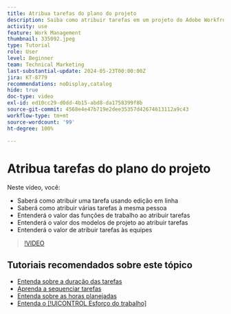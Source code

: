 ```yaml
---
title: Atribua tarefas do plano do projeto
description: Saiba como atribuir tarefas em um projeto do Adobe Workfront usando edição em linha, edição em lote, funções de trabalho e equipes.
activity: use
feature: Work Management
thumbnail: 335092.jpeg
type: Tutorial
role: User
level: Beginner
team: Technical Marketing
last-substantial-update: 2024-05-23T00:00:00Z
jira: KT-8779
recommendations: noDisplay,catalog
hide: true
doc-type: video
exl-id: ed10cc29-d0dd-4b15-abd8-da1758399f8b
source-git-commit: 4568e4e47b719e2dee35357d42674613112a9c43
workflow-type: tm+mt
source-wordcount: '99'
ht-degree: 100%

---
```


# Atribua tarefas do plano do projeto

Neste vídeo, você:

* Saberá como atribuir uma tarefa usando edição em linha
* Saberá como atribuir várias tarefas à mesma pessoa
* Entenderá o valor das funções de trabalho ao atribuir tarefas
* Entenderá o valor dos modelos de projeto ao atribuir tarefas
* Entenderá o valor de atribuir tarefas às equipes

>[!VIDEO](https://video.tv.adobe.com/v/3445745/?quality=12&learn=on&enablevpops&captions=por_br)

<!--
learn more urls:
Notifications: Information about work assigned to me
Assign tasks
Personal time overview
Make smart assignments
Modify multiple user assignments in a task list
-->

## Tutoriais recomendados sobre este tópico

* [Entenda sobre a duração das tarefas](/help/manage-work/tasks/understand-task-durations.md)
* [Aprenda a sequenciar tarefas](/help/manage-work/tasks/learn-to-sequence-tasks.md)
* [Entenda sobre as horas planejadas](/help/manage-work/tasks/understand-planned-hours.md)
* [Entenda o [!UICONTROL Esforço do trabalho]](/help/manage-work/tasks/understand-work-effort.md)
